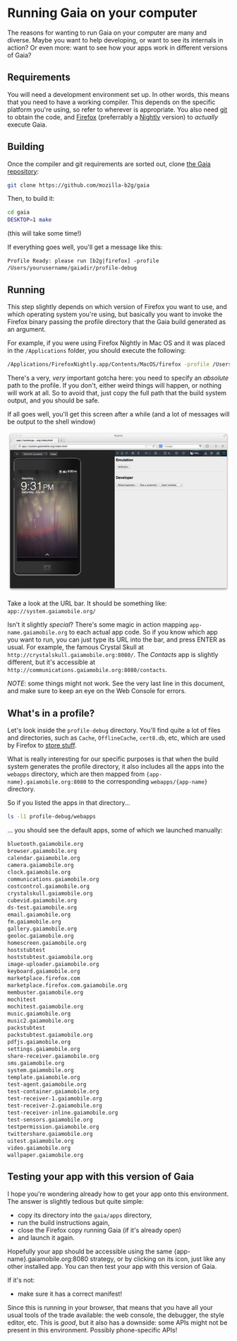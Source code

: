 # Running Gaia on your computer

The reasons for wanting to run Gaia on your computer are many and diverse. Maybe you want to help developing, or want to see its internals in action? Or even more: want to see how your apps work in different versions of Gaia?

## Requirements

You will need a development environment set up. In other words, this means that you need to have a working compiler. This depends on the specific platform you're using, so refer to wherever is appropriate. You also need [git](http://git-scm.com/) to obtain the code, and [Firefox](http://www.firefox.com) (preferrably a [Nightly](http://nightly.mozilla.org/) version) to *actually* execute Gaia.

## Building

Once the compiler and git requirements are sorted out, clone [the Gaia repository](https://github.com/mozilla-b2g/gaia):

```bash
git clone https://github.com/mozilla-b2g/gaia
```

Then, to build it:

```bash
cd gaia
DESKTOP=1 make
```

(this will take some time!)

If everything goes well, you'll get a message like this:

```
Profile Ready: please run [b2g|firefox] -profile /Users/yourusername/gaiadir/profile-debug
```

## Running

This step slightly depends on which version of Firefox you want to use, and which operating system you're using, but basically you want to invoke the Firefox binary passing the profile directory that the Gaia build generated as an argument.

For example, if you were using Firefox Nightly in Mac OS and it was placed in the ```/Applications``` folder, you should execute the following:

```bash
/Applications/FirefoxNightly.app/Contents/MacOS/firefox -profile /Users/yourusername/gaiadir/profile-debug
```

There's a very, *very* important gotcha here: you need to specify an *absolute* path to the profile. If you don't, either weird things will happen, or nothing will work at all. So to avoid that, just copy the full path that the build system output, and you should be safe.

If all goes well, you'll get this screen after a while (and a lot of messages will be output to the shell window)

![Gaia on the browser](../imgs/gaia_in_browser.png)

Take a look at the URL bar. It should be something like: ```app://system.gaiamobile.org/```

Isn't it slightly *special*? There's some magic in action mapping ```app-name.gaiamobile.org``` to each actual app code. So if you know which app you want to run, you can just type its URL into the bar, and press ENTER as usual. For example, the famous Crystal Skull at ```http://crystalskull.gaiamobile.org:8080/```. The _Contacts_ app is slightly different, but it's accessible at ```http://communications.gaiamobile.org:8080/contacts```.

*NOTE*: some things might not work. See the very last line in this document, and make sure to keep an eye on the Web Console for errors.

## What's in a profile?

Let's look inside the ```profile-debug``` directory. You'll find quite a lot of files and directories, such as ```Cache```, ```OfflineCache```, ```cert8.db```, etc, which are used by Firefox to [store stuff](https://support.mozilla.org/en-US/kb/profiles-where-firefox-stores-user-data).

What is really interesting for our specific purposes is that when the build system generates the profile directory, it also includes all the apps into the ```webapps``` directory, which are then mapped from ```{app-name}.gaiamobile.org:8080``` to the corresponding ```webapps/{app-name}``` directory.

So if you listed the apps in that directory...

```bash
ls -l1 profile-debug/webapps
```

... you should see the default apps, some of which we launched manually:

```
bluetooth.gaiamobile.org
browser.gaiamobile.org
calendar.gaiamobile.org
camera.gaiamobile.org
clock.gaiamobile.org
communications.gaiamobile.org
costcontrol.gaiamobile.org
crystalskull.gaiamobile.org
cubevid.gaiamobile.org
ds-test.gaiamobile.org
email.gaiamobile.org
fm.gaiamobile.org
gallery.gaiamobile.org
geoloc.gaiamobile.org
homescreen.gaiamobile.org
hoststubtest
hoststubtest.gaiamobile.org
image-uploader.gaiamobile.org
keyboard.gaiamobile.org
marketplace.firefox.com
marketplace.firefox.com.gaiamobile.org
membuster.gaiamobile.org
mochitest
mochitest.gaiamobile.org
music.gaiamobile.org
music2.gaiamobile.org
packstubtest
packstubtest.gaiamobile.org
pdfjs.gaiamobile.org
settings.gaiamobile.org
share-receiver.gaiamobile.org
sms.gaiamobile.org
system.gaiamobile.org
template.gaiamobile.org
test-agent.gaiamobile.org
test-container.gaiamobile.org
test-receiver-1.gaiamobile.org
test-receiver-2.gaiamobile.org
test-receiver-inline.gaiamobile.org
test-sensors.gaiamobile.org
testpermission.gaiamobile.org
twittershare.gaiamobile.org
uitest.gaiamobile.org
video.gaiamobile.org
wallpaper.gaiamobile.org
```


## Testing your app with this version of Gaia

I hope you're wondering already how to get your app onto this environment. The answer is slightly tedious but quite simple:

* copy its directory into the ```gaia/apps``` directory,
* run the build instructions again,
* close the Firefox copy running Gaia (if it's already open)
* and launch it again.

Hopefully your app should be accessible using the same {app-name}.gaiamobile.org:8080 strategy, or by clicking on its icon, just like any other installed app. You can then test your app with this version of Gaia.

If it's not:

* make sure it has a correct manifest!

Since this is running in your browser, that means that you have all your usual tools of the trade available: the web console, the debugger, the style editor, etc. This is *good*, but it also has a downside: some APIs might not be present in this environment. Possibly phone-specific APIs!
